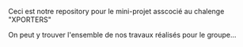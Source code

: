 Ceci est notre repository pour le mini-projet asscocié au chalenge "XPORTERS"

On peut y trouver l'ensemble de nos travaux réalisés pour le groupe...
